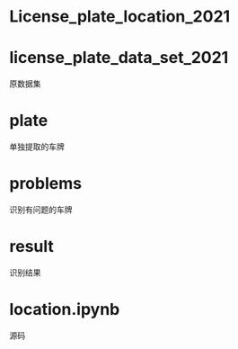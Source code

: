 # License_plate_location_2021
 # license_plate_data_set_2021
 原数据集
 # plate
 单独提取的车牌
 # problems
 识别有问题的车牌
 # result
 识别结果
 # location.ipynb
 源码
